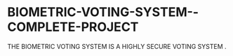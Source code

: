 # BIOMETRIC-VOTING-SYSTEM--COMPLETE-PROJECT
THE BIOMETRIC VOTING SYSTEM IS A HIGHLY SECURE VOTING SYSTEM .
